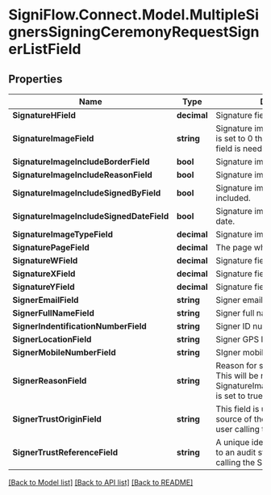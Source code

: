# SigniFlow.Connect.Model.MultipleSignersSigningCeremonyRequestSignerListField

## Properties

Name | Type | Description | Notes
------------ | ------------- | ------------- | -------------
**SignatureHField** | **decimal** | Signature field height. | 
**SignatureImageField** | **string** | Signature image, if signature type is set to 0 then no signature image field is needed. | 
**SignatureImageIncludeBorderField** | **bool** | Signature image with borders | 
**SignatureImageIncludeReasonField** | **bool** | Signature image with a reason. | 
**SignatureImageIncludeSignedByField** | **bool** | Signature image with the signer included. | 
**SignatureImageIncludeSignedDateField** | **bool** | Signature image with signed by date. | 
**SignatureImageTypeField** | **decimal** | Signature image type. | 
**SignaturePageField** | **decimal** | The page where the signature is. | 
**SignatureWField** | **decimal** | Signature field width. | 
**SignatureXField** | **decimal** | Signature field x-coordinates. | 
**SignatureYField** | **decimal** | Signature field y-coordinates. | 
**SignerEmailField** | **string** | Signer email address | 
**SignerFullNameField** | **string** | Signer full name. | 
**SignerIndentificationNumberField** | **string** | Signer ID number. | [optional] 
**SignerLocationField** | **string** | Signer GPS location. | 
**SignerMobileNumberField** | **string** | SIgner mobile number | [optional] 
**SignerReasonField** | **string** | Reason for signature of the signer. This will be required if SignatureImageIncludeReasonField is set to true. | [optional] 
**SignerTrustOriginField** | **string** | This field is used to define the source of the Audit keep by the user calling the Signing Ceremony. | 
**SignerTrustReferenceField** | **string** | A unique identifier that links back to an audit stored by the user calling the Signing Ceremony. | 

[[Back to Model list]](../README.md#documentation-for-models) [[Back to API list]](../README.md#documentation-for-api-endpoints) [[Back to README]](../README.md)

